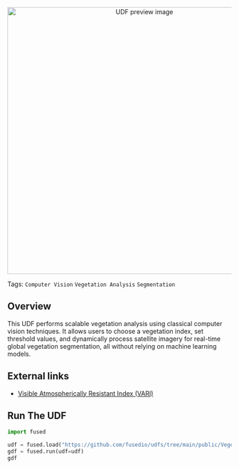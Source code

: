 <!--fused:preview-->
<p align="center"><img src="udf_example.png" width="600" alt="UDF preview image"></p>

<!--fused:tags-->
Tags: `Computer Vision` `Vegetation Analysis` `Segmentation`

<!--fused:readme-->
## Overview

This UDF performs scalable vegetation analysis using classical computer vision techniques. It allows users to choose a vegetation index, set threshold values, and dynamically process satellite imagery for real-time global vegetation segmentation, all without relying on machine learning models.


## External links
- [Visible Atmospherically Resistant Index (VARI)](https://space4water.org/space/visible-atmospherically-resistant-index-vari)

## Run The UDF

```python
import fused

udf = fused.load("https://github.com/fusedio/udfs/tree/main/public/Vegetation_Segmentation")
gdf = fused.run(udf=udf)
gdf
```
